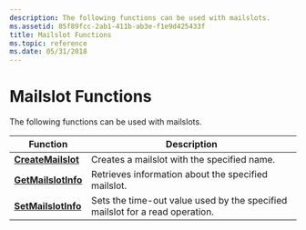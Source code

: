 ```yaml
---
description: The following functions can be used with mailslots.
ms.assetid: 85f89fcc-2ab1-411b-ab3e-f1e9d425433f
title: Mailslot Functions
ms.topic: reference
ms.date: 05/31/2018
---
```


# Mailslot Functions

The following functions can be used with mailslots.



| Function                                   | Description                                                                  |
|--------------------------------------------|------------------------------------------------------------------------------|
| [**CreateMailslot**](/windows/desktop/api/Winbase/nf-winbase-createmailslota)   | Creates a mailslot with the specified name.                                  |
| [**GetMailslotInfo**](/windows/desktop/api/Winbase/nf-winbase-getmailslotinfo) | Retrieves information about the specified mailslot.                          |
| [**SetMailslotInfo**](/windows/desktop/api/Winbase/nf-winbase-setmailslotinfo) | Sets the time-out value used by the specified mailslot for a read operation. |



 

 

 



